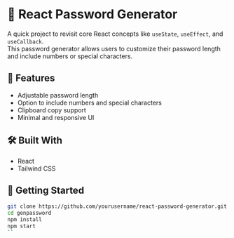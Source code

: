 # 🔐 React Password Generator

A quick project to revisit core React concepts like `useState`, `useEffect`, and `useCallback`.  
This password generator allows users to customize their password length and include numbers or special characters.

## 🚀 Features

- Adjustable password length  
- Option to include numbers and special characters  
- Clipboard copy support  
- Minimal and responsive UI

## 🛠 Built With

- React
- Tailwind CSS

## 📂 Getting Started

```bash
git clone https://github.com/yourusername/react-password-generator.git
cd genpassword
npm install
npm start
``
